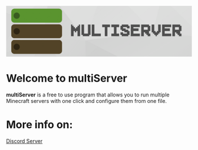 ![multiServer](assets/github.png)

# Welcome to multiServer
**multiServer**  is a free to use program that allows you to run multiple Minecraft servers with one click and configure them from one file.
# More info on:
[Discord Server](https://discord.gg/MfdFmCCqm6)
